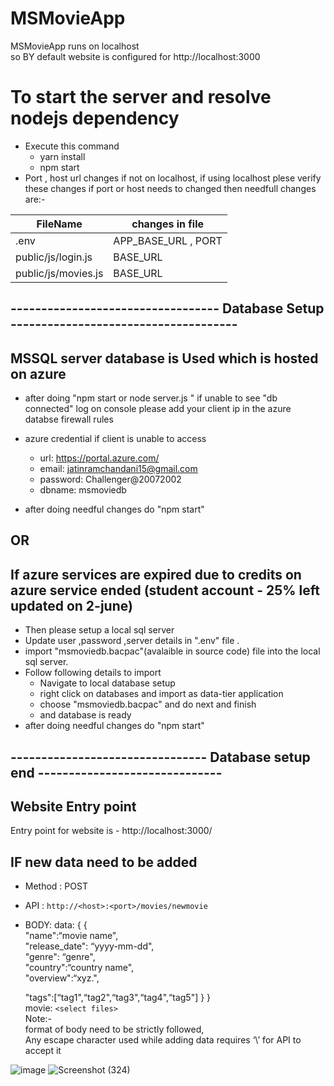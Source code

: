 # MSMovieApp
MSMovieApp runs on localhost <br/>
so BY default  website is configured for http://localhost:3000 <br/>
# To start the server and resolve nodejs dependency
- Execute this command
 	- yarn install
 	- npm start
-  Port , host url changes if not on localhost, if using localhost plese verify these changes
if port or host needs to changed then needfull changes are:-

| FileName            | changes in file     |
| ------------------- | ------------------- |
| .env        	      | APP_BASE_URL , PORT |
| public/js/login.js  |  BASE_URL           |
| public/js/movies.js |  BASE_URL           |
## ---------------------------------- Database Setup -------------------------------------
## MSSQL server database is Used which is hosted on azure
- after doing "npm start or node server.js " if unable to see "db connected" log on console please add your client ip in the azure databse firewall rules
- azure credential if client is unable to access
	-  url: https://portal.azure.com/
	-  email: jatinramchandani15@gmail.com
	-  password: Challenger@20072002
	-  dbname: msmoviedb

- after doing needful changes do "npm start"
## OR
## If azure services are expired due to credits on azure service ended (student account - 25% left updated on 2-june)
- Then please setup a local sql server
- Update  user ,password ,server details in ".env" file .
- import "msmoviedb.bacpac"(avalaible in source code) file into the local sql server.
- Follow following details to import
	- Navigate to local database setup 
	- right click on databases and import as data-tier application
	- choose "msmoviedb.bacpac" and do next and finish 
	- and database is ready
- after doing needful changes do "npm start"
## -------------------------------- Database setup end ------------------------------
## Website Entry point
 Entry point for website is
 	- http://localhost:3000/
 
 
## IF new data need to be added
- Method : POST
- API :  `http://<host>:<port>/movies/newmovie`
- BODY:  data: { { <br/>
	"name":“movie name", <br/>
	"release_date": “yyyy-mm-dd", <br/>
	"genre": “genre", <br/>
	"country":“country name",<br/>
	"overview":“xyz.", <br/>

	"tags":[“tag1",“tag2",“tag3",“tag4",“tag5"] 
	} } <br/>
	movie: `<select files>` <br/>
Note:- <br/>
 format of body need to be strictly followed,<br/>
Any escape character used while adding data requires ‘\’ for API to accept it <br/>

![image](https://user-images.githubusercontent.com/92532559/170766421-7d90c9fc-0f8e-48e8-8e9f-6faa71892d88.png)
![Screenshot (324)](https://user-images.githubusercontent.com/92532559/170857492-62582b0d-c2ee-4d52-a9b7-11dc28e91286.png)

